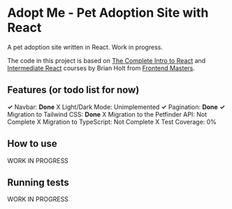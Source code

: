 # Adopt Me - Pet Adoption Site with React

A pet adoption site written in React. Work in progress.

The code in this project is based on [The Complete Intro to React](https://frontendmasters.com/courses/complete-react-v8/) and [Intermediate React](https://frontendmasters.com/courses/intermediate-react-v5/) courses by Brian Holt from [Frontend Masters](https://www.frontendmasters.com).

## Features (or todo list for now)

**✓** Navbar: **Done**
X Light/Dark Mode: Unimplemented
**✓** Pagination: **Done**
**✓** Migration to Tailwind CSS: **Done**
X Migration to the Petfinder API: Not Complete
X Migration to TypeScript: Not Complete
X Test Coverage: 0%

## How to use

WORK IN PROGRESS

## Running tests

WORK IN PROGRESS
